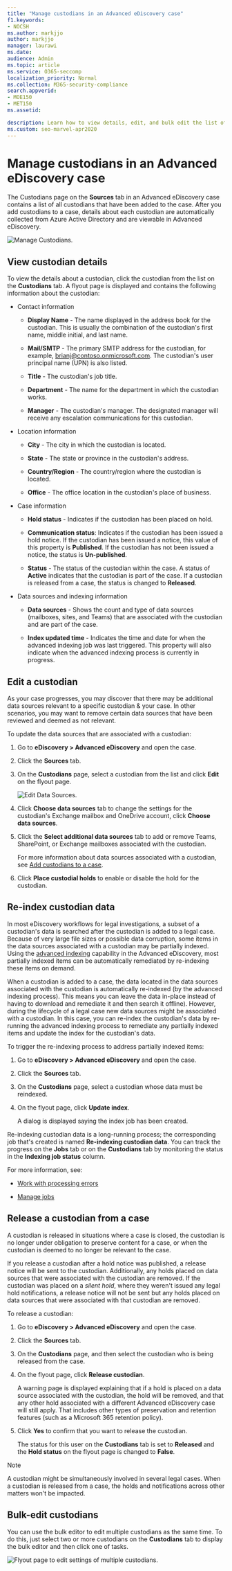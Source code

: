 ```yaml
---
title: "Manage custodians in an Advanced eDiscovery case"
f1.keywords:
- NOCSH
ms.author: markjjo
author: markjjo
manager: laurawi
ms.date: 
audience: Admin
ms.topic: article
ms.service: O365-seccomp
localization_priority: Normal
ms.collection: M365-security-compliance 
search.appverid: 
- MOE150
- MET150
ms.assetid: 

description: Learn how to view details, edit, and bulk edit the list of custodians in an Advanced eDiscovery case.
ms.custom: seo-marvel-apr2020
---
```

# Manage custodians in an Advanced eDiscovery case

The Custodians page on the **Sources** tab in an Advanced eDiscovery case contains a list of all custodians that have been added to the case. After you add custodians to a case, details about each custodian are automatically collected from Azure Active Directory and are viewable in Advanced eDiscovery.

![Manage Custodians.](../media/CustodianDetails.PNG)

## View custodian details

To view the details about a custodian, click the custodian from the list on the **Custodians** tab. A flyout page is displayed and contains the following information about the custodian:

- Contact information

  - **Display Name** - The name displayed in the address book for the custodian. This is usually the combination of the custodian's first name, middle initial, and last name.
  
   - **Mail/SMTP** - The primary SMTP address for the custodian, for example, brianj@contoso.onmicrosoft.com. The custodian's user principal name (UPN) is also listed.

  - **Title** - The custodian's job title.

  - **Department** - The name for the department in which the custodian works.

  - **Manager** - The custodian's manager. The designated manager will receive any escalation communications for this custodian.
  
- Location information

  - **City** - The city in which the custodian is located.

  - **State** - The state or province in the custodian's address.

  - **Country/Region** - The country/region where the custodian is located.

  - **Office** - The office location in the custodian's place of business.

- Case information

  - **Hold status** - Indicates if the custodian has been placed on hold. 

  - **Communication status**: Indicates if the custodian has been issued a hold notice. If the custodian has been issued a notice, this value of this property is **Published**. If the custodian has not been issued a notice, the status is **Un-published**. 

  - **Status** - The status of the custodian within the case. A status of **Active** indicates that the custodian is part of the case. If a custodian is released from a case, the status is changed to **Released**. 

- Data sources and indexing information

    - **Data sources** - Shows the count and type of data sources (mailboxes, sites, and Teams) that are associated with the custodian and are part of the case.

    - **Index updated time** - Indicates the time and date for when the advanced indexing job was last triggered. This property will also indicate when the advanced indexing process is currently in progress.


## Edit a custodian

As your case progresses, you may discover that there may be additional data sources relevant to a specific custodian & your case. In other scenarios, you may want to remove certain data sources that have been reviewed and deemed as not relevant.

To update the data sources that are associated with a custodian:

1. Go to  **eDiscovery > Advanced eDiscovery** and open the case.
  
2. Click the **Sources** tab.
  
3. On the **Custodians** page, select a custodian from the list and click **Edit** on the flyout page.

    ![Edit Data Sources.](../media/EditCustodianDataSource.PNG)
  
4. Click **Choose data sources** tab to change the settings for the custodian's Exchange mailbox and OneDrive account, click **Choose data sources**.
  
5. Click the **Select additional data sources** tab to add or remove Teams, SharePoint, or Exchange mailboxes associated with the custodian. 

    For more information about data sources associated with a custodian, see [Add custodians to a case](add-custodians-to-case.md). 
  
6. Click **Place custodial holds** to enable or disable the hold for the custodian.

## Re-index custodian data

In most eDiscovery workflows for legal investigations, a subset of a custodian's data is searched after the custodian is added to a legal case. Because of very large file sizes or possible data corruption, some items in the data sources associated with a custodian may be partially indexed. Using the [advanced indexing](indexing-custodian-data.md) capability in the Advanced eDiscovery, most partially indexed items can be automatically remediated by re-indexing these items on demand.

When a custodian is added to a case, the data located in the data sources associated with the custodian is automatically re-indexed (by the advanced indexing process). This means you can leave the data in-place instead of having to download and remediate it and then search it offline). However, during the lifecycle of a legal case new data sources might be associated with a custodian. In this case, you can re-index the custodian's data by re-running the advanced indexing process to remediate any partially indexed items and update the index for the custodian's data.

To trigger the re-indexing process to address partially indexed items:

1. Go to  **eDiscovery > Advanced eDiscovery** and open the case.

2. Click the **Sources** tab.

3. On the **Custodians** page, select a custodian whose data must be reindexed.

4. On the flyout page, click **Update index**.

   A dialog is displayed saying the index job has been created.

Re-indexing custodian data is a long-running process; the corresponding job that's created is named **Re-indexing custodian data**. You can track the progress on the **Jobs** tab or on the **Custodians** tab by monitoring the status in the **Indexing job status** column.

For more information, see:

- [Work with processing errors](processing-data-for-case.md)

- [Manage jobs](managing-jobs-ediscovery20.md)

## Release a custodian from a case

A custodian is released in situations where a case is closed, the custodian is no longer under obligation to preserve content for a case, or when the custodian is deemed to no longer be relevant to the case. 

If you release a custodian after a hold notice was published, a release notice will be sent to the custodian. Additionally, any holds placed on data sources that were associated with the custodian are removed. If the custodian was placed on a *silent hold*, where they weren't issued any legal hold notifications, a release notice will not be sent but any holds placed on data sources that were associated with that custodian are removed.

To release a custodian: 

1. Go to  **eDiscovery > Advanced eDiscovery** and open the case.

2. Click the **Sources** tab.

3. On the **Custodians** page, and then select the custodian who is being released from the case.

4. On the flyout page, click **Release custodian**.

   A warning page is displayed explaining that if a hold is placed on a data source associated with the custodian, the hold will be removed, and that any other hold associated with a different Advanced eDiscovery case will still apply. That includes other types of preservation and retention features (such as a Microsoft 365 retention policy).

5. Click **Yes** to confirm that you want to release the custodian. 

    The status for this user on the **Custodians** tab is set to **Released** and the **Hold status** on the flyout page is changed to **False**. 

> [!NOTE]
> A custodian might be simultaneously involved in several legal cases. When a custodian is released from a case, the holds and notifications across other matters won't be impacted.

## Bulk-edit custodians

You can use the bulk editor to edit multiple custodians as the same time. To do this, just select two or more custodians on the **Custodians** tab to display the bulk editor and then click one of tasks.

![Flyout page to edit settings of multiple custodians.](../media/AeDBulkEditCustodians.png)
